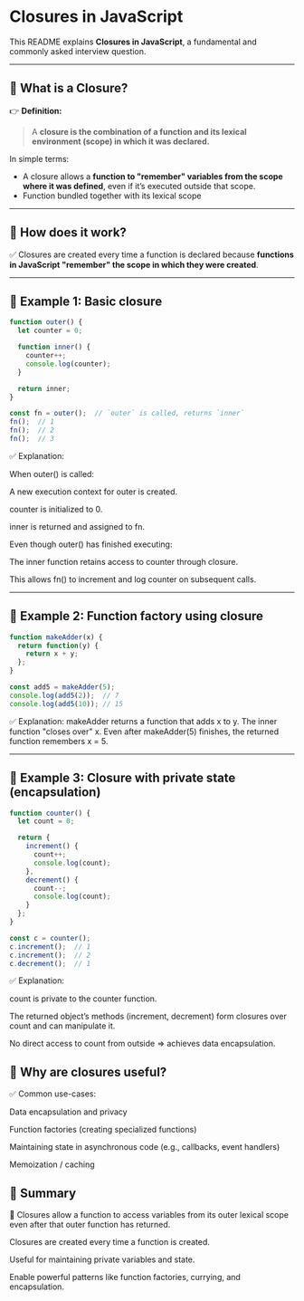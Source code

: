 # Closures in JavaScript

This README explains **Closures in JavaScript**, a fundamental and commonly asked interview question.

---

## 🔹 What is a Closure?

👉 **Definition:**
> A **closure is the combination of a function and its lexical environment (scope) in which it was declared.**

In simple terms:
- A closure allows a **function to "remember" variables from the scope where it was defined**, even if it’s executed outside that scope.
- Function bundled together with its lexical scope 

---

## 🔹 How does it work?

✅ Closures are created every time a function is declared because **functions in JavaScript "remember" the scope in which they were created**.

---

## 🔹 Example 1: Basic closure

```javascript
function outer() {
  let counter = 0;

  function inner() {
    counter++;
    console.log(counter);
  }

  return inner;
}

const fn = outer();  // `outer` is called, returns `inner`
fn();  // 1
fn();  // 2
fn();  // 3

```
✅ Explanation:

When outer() is called:

A new execution context for outer is created.

counter is initialized to 0.

inner is returned and assigned to fn.

Even though outer() has finished executing:

The inner function retains access to counter through closure.

This allows fn() to increment and log counter on subsequent calls.

---

## 🔹 Example 2: Function factory using closure

```javascript
function makeAdder(x) {
  return function(y) {
    return x + y;
  };
}

const add5 = makeAdder(5);
console.log(add5(2));  // 7
console.log(add5(10)); // 15
```
✅ Explanation:
makeAdder returns a function that adds x to y.
The inner function "closes over" x.
Even after makeAdder(5) finishes, the returned function remembers x = 5.

---

## 🔹 Example 3: Closure with private state (encapsulation)

```javascript
function counter() {
  let count = 0;

  return {
    increment() {
      count++;
      console.log(count);
    },
    decrement() {
      count--;
      console.log(count);
    }
  };
}

const c = counter();
c.increment();  // 1
c.increment();  // 2
c.decrement();  // 1
```
✅ Explanation:

count is private to the counter function.

The returned object’s methods (increment, decrement) form closures over count and can manipulate it.

No direct access to count from outside ⇒ achieves data encapsulation.

## 🔹 Why are closures useful?
✅ Common use-cases:

Data encapsulation and privacy

Function factories (creating specialized functions)

Maintaining state in asynchronous code (e.g., callbacks, event handlers)

Memoization / caching

## 🔹 Summary

🔔 Closures allow a function to access variables from its outer lexical scope even after that outer function has returned.

Closures are created every time a function is created.

Useful for maintaining private variables and state.

Enable powerful patterns like function factories, currying, and encapsulation.